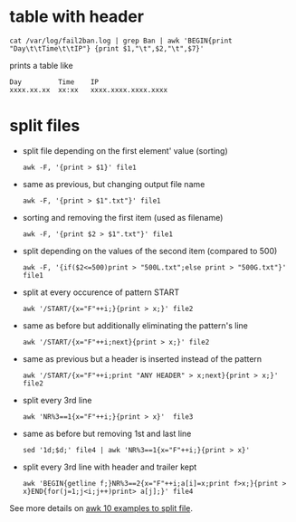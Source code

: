# table with header

  
    cat /var/log/fail2ban.log | grep Ban | awk 'BEGIN{print "Day\t\tTime\t\tIP"} {print $1,"\t",$2,"\t",$7}'

prints a table like

    Day         Time    IP
    xxxx.xx.xx  xx:xx   xxxx.xxxx.xxxx.xxxx
    
# split files

  
- split file depending on the first element' value (sorting)

      awk -F, '{print > $1}' file1
    
- same as previous, but changing output file name

      awk -F, '{print > $1".txt"}' file1
    
- sorting and removing the first item (used as filename)

      awk -F, '{print $2 > $1".txt"}' file1
    
- split depending on the values of the second item (compared to 500)

      awk -F, '{if($2<=500)print > "500L.txt";else print > "500G.txt"}' file1
    
- split at every occurence of pattern START

      awk '/START/{x="F"++i;}{print > x;}' file2
    
- same as before but additionally eliminating the pattern's line

      awk '/START/{x="F"++i;next}{print > x;}' file2
    
- same as previous but a header is inserted instead of the pattern

      awk '/START/{x="F"++i;print "ANY HEADER" > x;next}{print > x;}' file2
    
- split every 3rd line

      awk 'NR%3==1{x="F"++i;}{print > x}'  file3
    
- same as before but removing 1st and last line

      sed '1d;$d;' file4 | awk 'NR%3==1{x="F"++i;}{print > x}' 
    
- split every 3rd line with header and trailer kept

      awk 'BEGIN{getline f;}NR%3==2{x="F"++i;a[i]=x;print f>x;}{print > x}END{for(j=1;j<i;j++)print> a[j];}' file4
    

See more details on [awk 10 examples to split file](http://www.theunixschool.com/2012/06/awk-10-examples-to-split-file-into.html).
